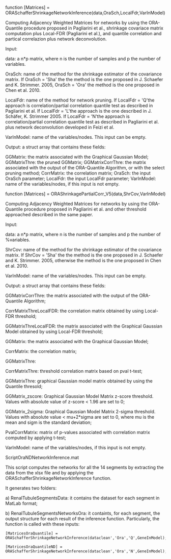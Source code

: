 function [Matrices] = ORASchafferShrinkageNetworkInference(data,OraSch,LocalFdr,VarInModel)

Computing Adjacency Weighted Matrices for networks by using the ORA-Quantile procedure proposed in Pagliarini et al., 
shrinkage covariace matrix computation plus Local-FDR (Pagliarini et al.), 
and quantile correlation and partical correlazion plus network deconvolution. 

Input:

data: a n*p matrix, where n is the number of samples and p the number of
variables.

OraSch: name of the method for the shrinkage estimator of the covariance
matrix. If OraSch = 'Sha' the the method is the one proposed in J. Schaefer and K. Strimmer.  2005,
OraSch = 'Ora' the method is the one proposed in Chen et al. 2010.

LocalFdr: name of the method for network pruning. If LocalFdr = 'Q'the
approach is correlation/partial correlation quantile test as described in
Pagliarini et al. If LocalFdr = 'L'the approach is the one described in J.
Schäfer, K. Strimmer 2005. If LocalFdr = 'N'the approach is correlation/partial correlation quantile test as described in
Pagliarini et al. plus network deconvolution developed in Feizi et al.

VarInModel: name of the variables/nodes. This input can be empty.

Output: a struct array that contains these fields:

GGMatrix: the matrix associated with the Graphical Gaussian Model;
GGMatrixThre: the pruned GGMatrix;
GGMatrixCorrThre: the matrix associated with the output of the ORA-Quantile Algorithm, or with the select pruning method;
CorrMatrix: the correlation matrix;
OraSch: the input OraSch parameter;
LocalFdr: the input LocalFdr parameter;
VarInModel: name of the variables/nodes, if this input is not empty.


function [Matrices] = ORAShrinkagePartialCorr_V5(data,ShrCov,VarInModel)

Computing Adjacency Weighted Matrices for networks by using the ORA-Quantile procedure proposed in Pagliarini et al. 
and other threshold approached described in the same paper. 

Input:

data: a n*p matrix, where n is the number of samples and p the number of
%variables.

ShrCov: name of the method for the shrinkage estimator of the covariance
matrix. If ShrCov = 'Sha' the the method is the one proposed in J. Schaefer and K. Strimmer.  2005,
otherwise the method is the one proposed in Chen et al. 2010.

VarInModel: name of the variables/nodes. This input can be empty.

Output: a struct array that contains these fields:

GGMatrixCorrThre: the matrix associated with the output of the ORA-Quantile Algorithm;

CorrMatrixThreLocalFDR: the correlation matrix obtained by using Local-FDR threshold;

GGMatrixThreLocalFDR: the matrix associated with the Graphical Gaussian Model obtained by using Local-FDR threshold;

GGMatrix: the matrix associated with the Graphical Gaussian Model;

CorrMatrix: the correlation matrix;

GGMatrixThre: 

CorrMatrixThre: threshold correlation matrix based on pval t-test;

GGMatrixThre: graphical Gaussian model matrix obtained by using the Quantile thresold;

GGMatrix_zscore: Graphical Gaussian Model Matrix z-score threshold. Values with absolute value of z-score < 1.96 are set to 0;

GGMatrix_2sigma: Graphical Gaussian Model Matrix 2-sigma threshold. Values with absolute value < mu+2*sigma are set to 0, 
where mu is the mean and sigm is the standard deviation;

PvalCorrMatrix: matrix of p-values associated with correlation matrix computed by applying t-test;

VarInModel: name of the variables/nodes, if this input is not empty.

ScriptOraNDNetworkInference.mat

This script computes the networks for all the 14 segments by extracting the data from the xlsx file and by applying the ORASchafferShrinkageNetworkInference function. 

It generates two folders: 

a) RenalTubuleSegmentsData: it contains the dataset for each segment in MatLab format;

b) RenalTubuleSegmentsNetworksOra: it containts, for each segment, the output structure for each result of the inference function. Particularly, the function is called with these inputs:

    [MatricesOraQuantile] = ORASchafferShrinkageNetworkInference(dataclean','Ora','Q',GeneInModel);

    [MatricesOraQuantileND] = ORASchafferShrinkageNetworkInference(dataclean','Ora','N',GeneInModel);

